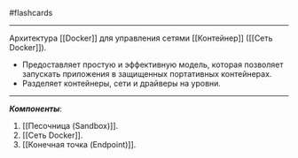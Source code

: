 #flashcards 
***
Архитектура [[Docker]] для управления сетями [[Контейнер]] ([[Сеть Docker]]). 
- Предоставляет простую и эффективную модель, которая позволяет запускать приложения в защищенных портативных контейнерах.
- Разделяет контейнеры, сети и драйверы на уровни.
***
***Компоненты***:
1. [[Песочница (Sandbox)]].
2. [[Сеть Docker]].
3. [[Конечная точка (Endpoint)]].